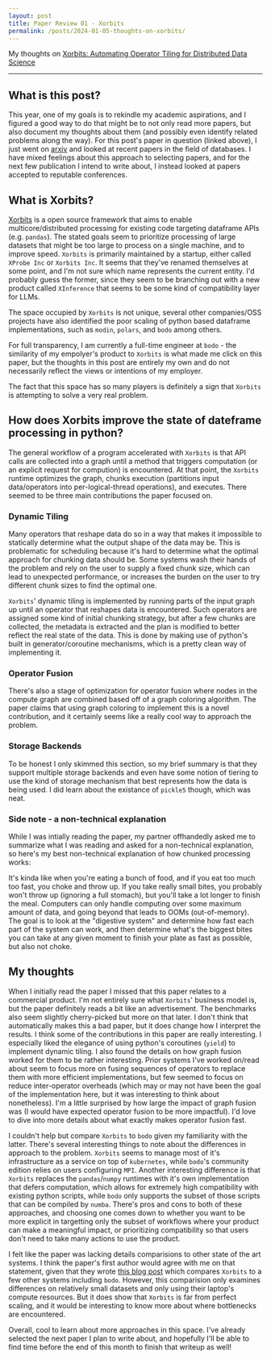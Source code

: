 ```yaml
---
layout: post
title: Paper Review 01 - Xorbits
permalink: /posts/2024-01-05-thoughts-on-xorbits/
---
```


My thoughts on [Xorbits: Automating Operator Tiling for Distributed Data Science](https://arxiv.org/pdf/2401.00865.pdf)

---

## What is this post?

This year, one of my goals is to rekindle my academic aspirations, and I figured
a good way to do that might be to not only read more papers, but also document
my thoughts about them (and possibly even identify related problems along the
way). For this post's paper in question (linked above), I just went on
[arxiv](https://arxiv.org) and looked at recent papers in the field of
databases. I have mixed feelings about this approach to selecting papers, and
for the next few publication I intend to write about, I instead looked at papers
accepted to reputable conferences.

## What is Xorbits?

[Xorbits](https://github.com/xorbitsai/xorbits) is a open source framework that
aims to enable multicore/distributed processing for existing code targeting
dataframe APIs (e.g. `pandas`). The stated goals seem to prioritize processing
of large datasets that might be too large to process on a single machine, and to
improve speed. `Xorbits` is primarily maintained by a startup, either called
`XProbe Inc` or `Xorbits Inc`. It seems that they've renamed themselves at some
point, and I'm not sure which name represents the current entity. I'd probably
guess the former, since they seem to be branching out with a new product called
`XInference` that seems to be some kind of compatibility layer for LLMs.

The space occupied by `Xorbits` is not unique, several other companies/OSS
projects have also identified the poor scaling of python based dataframe
implementations, such as `modin`, `polars`, and `bodo` among others.

For full transparency, I am currently a full-time engineer at `bodo` - the
similarity of my empolyer's product to `Xorbits` is what made me click on this
paper, but the thoughts in this post are entirely my own and do not necessarily
reflect the views or intentions of my employer.

The fact that this space has so many players is definitely a sign that `Xorbits`
is attempting to solve a very real problem.


## How does Xorbits improve the state of dateframe processing in python?

The general workflow of a program accelerated with `Xorbits` is that API calls
are collected into a graph until a method that triggers computation (or an
explicit request for compution) is encountered. At that point, the `Xorbits`
runtime optimizes the graph, chunks execution (partitions input data/operators
into per-logical-thread operations), and executes. There seemed to be three main
contributions the paper focused on.

### Dynamic Tiling

Many operators that reshape data do so in a way that makes it impossible to
statically determine what the output shape of the data may be. This is
problematic for scheduling because it's hard to determine what the optimal
approach for chunking data should be. Some systems wash their hands of the
problem and rely on the user to supply a fixed chunk size, which can lead to
unexpected performance, or increases the burden on the user to try different
chunk sizes to find the optimal one.

`Xorbits`' dynamic tiling is implemented by running parts of the input graph up
until an operator that reshapes data is encountered. Such operators are assigned
some kind of initial chunking strategy, but after a few chunks are collected,
the metadata is extracted and the plan is modified to better reflect the real
state of the data. This is done by making use of python's built in
generator/coroutine mechanisms, which is a pretty clean way of implementing it.

### Operator Fusion

There's also a stage of optimization for operator fusion where nodes in the
compute graph are combined based off of a graph coloring algorithm. The paper
claims that using graph coloring to implement this is a novel contribution, and
it certainly seems like a really cool way to approach the problem.

### Storage Backends

To be honest I only skimmed this section, so my brief summary is that they
support multiple storage backends and even have some notion of tiering to use
the kind of storage mechanism that best represents how the data is being used. I
did learn about the existance of `pickle5` though, which was neat.

### Side note - a non-technical explanation

While I was intially reading the paper, my partner offhandedly asked me to
summarize what I was reading and asked for a non-technical explanation, so
here's my best non-technical explanation of how chunked processing works:

It's kinda like when you're eating a bunch of food, and if you eat too much too
fast, you choke and throw up. If you take really small bites, you probably won't throw
up (ignoring a full stomach), but you'll take a lot longer to finish the meal.
Computers can only handle computing over some maximum amount of data, and going
beyond that leads to OOMs (out-of-memory). The goal is to look at the "digestive
system" and determine how fast each part of the system can work, and then
determine what's the biggest bites you can take at any given moment to finish
your plate as fast as possible, but also not choke.

## My thoughts

When I initially read the paper I missed that this paper relates to a commercial
product. I'm not entirely sure what `Xorbits`' business model is, but the paper
definitely reads a bit like an advertisement. The benchmarks also seem slightly
cherry-picked but more on that later. I don't think that automatically makes
this a bad paper, but it does change how I interpret the results. I think some
of the contributions in this paper are really interesting. I especially liked
the elegance of using python's coroutines (`yield`) to implement dynamic tiling.
I also found the details on how graph fusion worked for them to be rather
interesting. Prior systems I've worked on/read about seem to focus more on
fusing sequences of operators to replace them with more efficient
implementations, but few seemed to focus on reduce inter-operator overheads
(which may or may not have been the goal of the implementation here, but it was
interesting to think about nonetheless). I'm a little surprised by how large the
impact of graph fusion was (I would have expected operator fusion to be more
impactful). I'd love to dive into more details about what exactly makes operator
fusion fast.

I couldn't help but compare `Xorbits` to `bodo` given my familiarity with the
latter. There's several interesting things to note about the differences in
approach to the problem. `Xorbits` seems to manage most of it's infrastructure
as a service on top of `kubernetes`, while `bodo`'s community edition relies on
users configuring `MPI`. Another interesting difference is that `Xorbits`
replaces the `pandas`/`numpy` runtimes with it's own implementation that defers
computation, which allows for extremely high compatibility with existing python
scripts, while `bodo` only supports the subset of those scripts that can be
compiled by `numba`. There's pros and cons to both of these approaches, and
choosing one comes down to whether you want to be more explicit in targetting
only the subset of workflows where your product can make a meaningful impact, or
prioritizing compatibility so that users don't need to take many actions to use
the product.

I felt like the paper was lacking details comparisions to other state of the art
systems. I think the paper's first author would agree with me on that statement,
given that they wrote [this blog post](https://luweizheng.github.io/blog/dataframe-analysis)
which compares `Xorbits` to a few other systems including `bodo`. However, this
comparision only examines differences on relatively small datasets and only
using their laptop's compute resources. But it does show that `Xorbits` is far
from perfect scaling, and it would be interesting to know more about where
bottlenecks are encountered.

Overall, cool to learn about more approaches in this space. I've already
selected the next paper I plan to write about, and hopefully I'll be able to
find time before the end of this month to finish that writeup as well!
